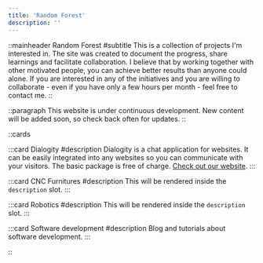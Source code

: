 ```yaml
---
title: 'Random Forest'
description: ''
---
```


::mainheader
Random Forest
#subtitle
This is a collection of projects I'm interested in. The site was created to document the progress, share learnings and facilitate collaboration. I believe that by working together with other motivated people, you can achieve better results than anyone could alone. If you are interested in any of the initiatives and you are willing to collaborate - even if you have only a few hours per month - feel free to contact me.
::

::paragraph
This website is under continuous development. New content will be added soon, so check back often for updates.
::

::cards

:::card
Dialogity
#description
Dialogity is a chat application for websites. It can be easily integrated into any websites so you can communicate with your visitors. The basic package is free of charge. [Check out our website](https://dialogity.com).
:::

:::card
CNC Furnitures
#description
This will be rendered inside the `description` slot.
:::

:::card
Robotics
#description
This will be rendered inside the `description` slot.
:::

:::card
Software development
#description
Blog and tutorials about software development.
:::

::

